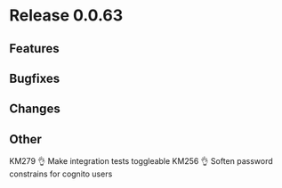 # Release 0.0.63

## Features

## Bugfixes

## Changes

## Other

KM279 👌 Make integration tests toggleable
KM256 👌 Soften password constrains for cognito users
